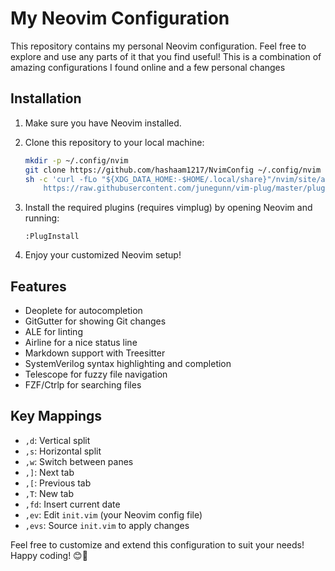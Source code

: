 # My Neovim Configuration

This repository contains my personal Neovim configuration. Feel free to explore and use any parts of it that you find useful!
This is a combination of amazing configurations I found online and a few personal changes

## Installation

1. Make sure you have Neovim installed.
2. Clone this repository to your local machine:

   ```bash
   mkdir -p ~/.config/nvim
   git clone https://github.com/hashaam1217/NvimConfig ~/.config/nvim
   sh -c 'curl -fLo "${XDG_DATA_HOME:-$HOME/.local/share}"/nvim/site/autoload/plug.vim --create-dirs \
       https://raw.githubusercontent.com/junegunn/vim-plug/master/plug.vim'
   ```

3. Install the required plugins (requires vimplug) by opening Neovim and running:

   ```
   :PlugInstall
   ```

4. Enjoy your customized Neovim setup!

## Features

- Deoplete for autocompletion
- GitGutter for showing Git changes
- ALE for linting
- Airline for a nice status line
- Markdown support with Treesitter
- SystemVerilog syntax highlighting and completion
- Telescope for fuzzy file navigation
- FZF/Ctrlp for searching files

## Key Mappings

- `,d`: Vertical split
- `,s`: Horizontal split
- `,w`: Switch between panes
- `,]`: Next tab
- `,[`: Previous tab
- `,T`: New tab
- `,fd`: Insert current date
- `,ev`: Edit `init.vim` (your Neovim config file)
- `,evs`: Source `init.vim` to apply changes

Feel free to customize and extend this configuration to suit your needs! Happy coding! 😊🚀

